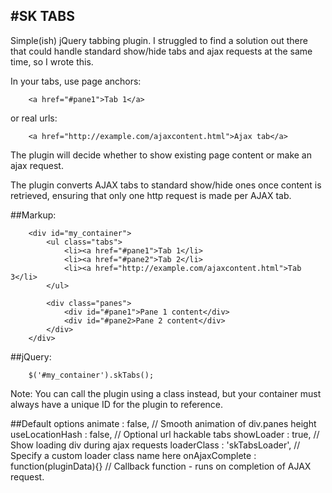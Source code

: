 #SK TABS
--------------------------------------------------

Simple(ish) jQuery tabbing plugin. I struggled to find a solution out there that could handle standard show/hide tabs and ajax requests at the same time, so I wrote this.

In your tabs, use page anchors:

		<a href="#pane1">Tab 1</a> 
		
or real urls: 

		<a href="http://example.com/ajaxcontent.html">Ajax tab</a> 

The plugin will decide whether to show existing page content or make an ajax request.

The plugin converts AJAX tabs to standard show/hide ones once content is retrieved, ensuring that only one http request is made per AJAX tab.

##Markup:

		<div id="my_container">
			<ul class="tabs">
				<li><a href="#pane1">Tab 1</li>
				<li><a href="#pane2">Tab 2</li>
				<li><a href="http://example.com/ajaxcontent.html">Tab 3</li>
			</ul>
	
			<div class="panes">
				<div id="#pane1">Pane 1 content</div>
				<div id="#pane2>Pane 2 content</div>
			</div>
		</div>

##jQuery:

		$('#my_container').skTabs();

Note: You can call the plugin using a class instead, but your container must always have a unique ID for the plugin to reference.

##Default options
		animate : false,                        // Smooth animation of div.panes height 
		useLocationHash : false,                // Optional url hackable tabs 
		showLoader : true,                      // Show loading div during ajax requests
		loaderClass : 'skTabsLoader',           // Specify a custom loader class name here
		onAjaxComplete : function(pluginData){} // Callback function - runs on completion of AJAX request.



